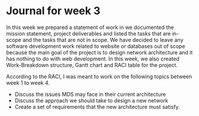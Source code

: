 # Journal for week 3

In this week we prepared a statement of work in we documented the mission statement, project deliverables and listed the tasks that are in-scope and the tasks that are not in scope. We have decided to leave any software development work related to website or databases out of scope because the main goal of the project is to design network architecture and it has nothing to do with web development. In this week, we also created Work-Breakdown structure, Gantt chart and RACI table for the project. 

According to the RACI, I was meant to work on the following topics between week 1 to week 4. 
- Discuss the issues MDS may face in their current architecture
- Discuss the approach we should take to design a new network
- Create a set of requirements that the new architecture must satisfy. 
